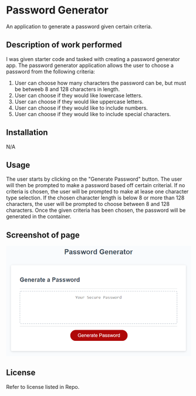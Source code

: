 # Password Generator

An application to generate a password given certain criteria.


## Description of work performed

I was given starter code and tasked with creating a password generator app. The password generator application allows the user to choose a password from the following criteria:
1. User can choose how many characters the password can be, but must be betweeb 8 and 128 characters in length.
2. User can choose if they would like lowercase letters.
3. User can choose if they would like uppercase letters. 
4. User can choose if they would like to include numbers. 
5. User can choose if they would like to include special characters. 


## Installation

N/A

## Usage

The user starts by clicking on the "Generate Password" button. The user will then be prompted to make a password based off certain criterial. If no criteria is chosen, the user will be prompted to make at lease one character type selection. 
If the chosen character length is below 8 or more than 128 characters, the user will be prompted to choose between 8 and 128 characters. 
Once the given criteria has been chosen, the password will be generated in the container.

## Screenshot of page

![Main page for password generator](./Assets/Images/03-javascript-homework-demo.png)


## License

Refer to license listed in Repo.

